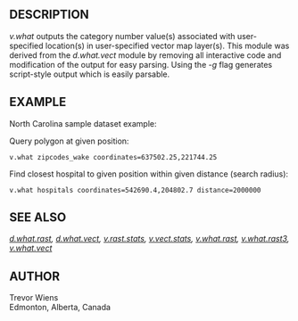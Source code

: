 ## DESCRIPTION

*v.what* outputs the category number value(s) associated with
user-specified location(s) in user-specified vector map layer(s). This
module was derived from the *d.what.vect* module by removing all
interactive code and modification of the output for easy parsing. Using
the *-g* flag generates script-style output which is easily parsable.

## EXAMPLE

North Carolina sample dataset example:

Query polygon at given position:

```
v.what zipcodes_wake coordinates=637502.25,221744.25
```

Find closest hospital to given position within given distance (search
radius):

```
v.what hospitals coordinates=542690.4,204802.7 distance=2000000
```

## SEE ALSO

*[d.what.rast](d.what.rast.html), [d.what.vect](d.what.vect.html),
[v.rast.stats](v.rast.stats.html), [v.vect.stats](v.vect.stats.html),
[v.what.rast](v.what.rast.html), [v.what.rast3](v.what.rast3.html),
[v.what.vect](v.what.vect.html)*

## AUTHOR

Trevor Wiens\
Edmonton, Alberta, Canada
